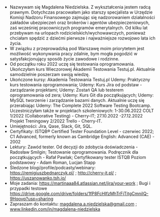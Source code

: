 - Nazwywam się Magdalena Niedzielska. Z wykształcenia jestem radcą prawnym. Dotychczas pracowałam jako starszy specjalista w Urzędzie Komisji Nadzoru Finansowego zajmując się nadzorowaniem działalności zakładów ubezpieczeń oraz brokerów i agentów ubezpieczeniowych, zaś wcześniej pracowniczych programów emerytalnych.
Od kilku lat przebywam na urlopach rodzicielskich/wychowawczych, ponieważ chciałam spędzić z dziećmi pierwsze i najważniejsze rozwojowo lata ich życia.
- W związku z przeprowadzką pod Warszawę moim priorytetem jest możliwość wykonywania pracy zdalnie, bym mogła pogodzić w satysfakcjonujący sposób życie zawodowe i rodzinne.
- Od początku roku 2022 uczę się testowania oprogramowania. Ukończyłam kurs Wieczorowej Akademii Testowania Testuj.pl. Aktualnie samodzielnie poszerzam swoją wiedzę.
- Ukończone kursy:
Akademia Testowania Testuj.pl
Udemy: Praktyczny kurs testowania oprogramowania;
Udemy: Kurs Jira od podstaw - zarządzanie projektami;
Udemy: Zostań QA lub testerem oprogramowania od zera;
Udemy: Kurs Git dla początkujących;
Udemy: MySQL tworzenie i zarządzanie bazami danych.
Aktualnie uczę się przerabiając Udemy: The Complete 2022 Software Testing Bootcamp.
Uczestniczyłam także w projektach szkoleniowych:
1-30.06.2022 COLT 1/2022 (Collaborative Testing) - Cherry-IT;
27.10.2022 -27.12.2022 Projekt Treningowy 2/2022 Trello - Cherry-IT.
- Umiejętności: Jira, Qase, Slack, Git, SQL.
- Certyfikaty: ISTQB® Certified Tester Foundation Level - czerwiec 2022; C1 Advanced, formerly known as Cambridge English: Advanced (CAE) - 2002
- Lektury:
Zawód tester. Od decyzji do zdobycia doświadczenia - Radosław Smilgin;
Testowanie oprogramowania. Podręcznik dla początkujących - Rafał Pawlak;
Certyfikowany tester ISTQB Poziom podstawowy - Adam Roman, Lucjan Stapp
- Śledzone blogi/profile/podcasty/webinary:
https://remigiuszbednarczyk.pl/ ;
http://cherry-it.pl/ ;
https://uszanowanko.tsh.io/
- Moje zadania: https://martinaaa84.atlassian.net/jira/your-work ; Bugi i przypadki testowe https://drive.google.com/drive/folders/1fP8FcHIfzMhTrFjTitgCmniIQ-9Hqovp?usp=sharing
- Zapraszam do kontaktu: magdalena.a.niedzielska@gmail.com ; www.linkedin.com/in/magdalena-niedzielska 





<!---
MagdalenaNiedzielska/MagdalenaNiedzielska is a ✨ special ✨ repository because its `README.md` (this file) appears on your GitHub profile.
You can click the Preview link to take a look at your changes.
--->
